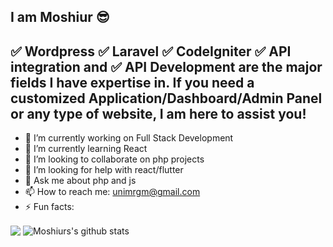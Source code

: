 ## I am Moshiur 😎
## ✅ Wordpress ✅ Laravel ✅ CodeIgniter ✅ API integration and ✅ API Development are the major fields I have expertise in. If you need a customized Application/Dashboard/Admin Panel or any type of website, I am here to assist you!



- 🔭 I’m currently working on Full Stack Development
- 🌱 I’m currently learning React 
- 👯 I’m looking to collaborate on php projects
- 🤔 I’m looking for help with react/flutter
- 💬 Ask me about php and js
- 📫 How to reach me: unimrgm@gmail.com 
- ⚡ Fun facts:

<img align="center" src="https://github-readme-stats.vercel.app/api/top-langs/?username=unimrgm&theme=light&hide_langs_below=1" />
<img align="center" src="https://github-readme-stats.vercel.app/api?username=unimrgm&show_icons=true&theme=light&line_height=27" alt="Moshiurs's github stats"/>
